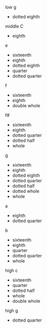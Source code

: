 low g
- dotted eighth

middle C
- eighth

e
- sixteenth
- eighth
- dotted eighth
- quarter
- dotted quarter

f
- sixteenth
- eighth
- double whole

f#
- sixteenth
- eighth
- dotted quarter
- dotted half
- whole

g
- sixteenth
- eighth
- dotted eighth
- dotted quarter
- dotted half
- dotted whole
- whole

a
- eighth
- dotted quarter

b
- sixteenth
- eighth
- quarter
- dotted quarter
- whole

high c
- sixteenth
- quarter
- dotted half
- whole
- double whole

high g
- dotted quarter
